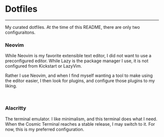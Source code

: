# Dotfiles
---
My curated dotfiles. At the time of this README, there are only two configuraitons.

### Neovim
While Neovim is my favorite extensible text editor, I did not want to use a preconfigured editor.
 While Lazy is the package manager I use, it is not configured from Kickstart or LazyVim.

Rather I use Neovim, and when I find myself wanting a tool to make using the editor easier, I then
 look for plugins, and configure those plugins to my liking.

<br>

### Alacritty
The terminal emulator. I like minimalism, and this terminal does what I need. When the Cosmic Terminal reaches
 a stable release, I may switch to it. For now, this is my preferred configuration.
